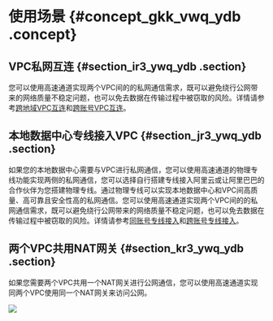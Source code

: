 # 使用场景 {#concept_gkk_vwq_ydb .concept}

## VPC私网互连 {#section_ir3_ywq_ydb .section}

您可以使用高速通道实现两个VPC间的的私网通信需求，既可以避免绕行公网带来的网络质量不稳定问题，也可以免去数据在传输过程中被窃取的风险。详情请参考[跨地域VPC互连](https://help.aliyun.com/document_detail/44842.html)和[跨账号VPC互连](https://help.aliyun.com/document_detail/44843.html)。

## 本地数据中心专线接入VPC {#section_jr3_ywq_ydb .section}

如果您的本地数据中心需要与VPC进行私网通信，您可以使用高速通道的物理专线功能实现两侧的私网通信，您可以选择自行搭建专线接入阿里云或让阿里巴巴的合作伙伴为您搭建物理专线。通过物理专线可以实现本地数据中心和VPC间高质量、高可靠且安全性高的私网通信。您可以使用高速通道实现两个VPC间的的私网通信需求，既可以避免绕行公网带来的网络质量不稳定问题，也可以免去数据在传输过程中被窃取的风险。详情请参考[同账号专线接入](https://help.aliyun.com/document_detail/44844.html)和[跨账号专线接入](https://help.aliyun.com/document_detail/55998.html)。

## 两个VPC共用NAT网关 {#section_kr3_ywq_ydb .section}

如果您需要两个VPC共用一个NAT网关进行公网通信，您可以使用高速通道实现同两个VPC使用同一个NAT网关来访问公网。

![](http://static-aliyun-doc.oss-cn-hangzhou.aliyuncs.com/assets/img/13819/4202_zh-CN.jpg)

